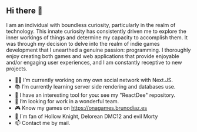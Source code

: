 ## Hi there 👋

I am an individual with boundless curiosity, particularly in the realm of technology. This innate curiosity has consistently driven me to explore the inner workings of things and determine my capacity to accomplish them. It was through my decision to delve into the realm of indie games development that I unearthed a genuine passion: programming. I thoroughly enjoy creating both games and web applications that provide enjoyable and/or engaging user experiences, and I am constantly receptive to new projects.

- 👷‍♂️ I’m currently working on my own social network with Next.JS.
- 📚 I’m currently learning server side rendering and databases use.
- 🦊 I have an interesting tool for you: see my "ReactDee" repository.
- 🔎 I’m looking for work in a wonderful team.
- 🎮 Know my games on https://onagames.brunodiaz.es
- 💓 I`m fan of Hollow Knight, Delorean DMC12 and evil Morty
- 📫 Contact me by mail.

